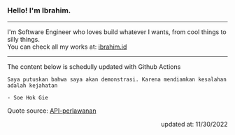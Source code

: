 <h3>Hello! I'm Ibrahim.</h3>

---

I'm Software Engineer who loves build whatever I wants, from cool things to silly things. <br>
You can check all my works at: [ibrahim.id](https://ibrahim.id)

---

The content below is schedully updated with Github Actions

    Saya putuskan bahwa saya akan demonstrasi. Karena mendiamkan kesalahan adalah kejahatan

    - Soe Hok Gie

Quote source: [API-perlawanan](https://github.com/ibamibrhm/api-perlawanan)

<div dir="rtl">
updated at: 11/30/2022
</div>